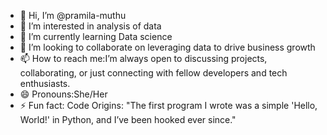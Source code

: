 - 👋 Hi, I’m @pramila-muthu
- 👀 I’m interested in analysis of data
- 🌱 I’m currently learning Data science
- 💞️ I’m looking to collaborate on leveraging data to drive business growth
- 📫 How to reach me:I’m always open to discussing projects, collaborating, or just connecting with fellow developers and tech enthusiasts.
- 😄 Pronouns:She/Her
- ⚡ Fun fact: Code Origins: "The first program I wrote was a simple 'Hello, World!' in Python, and I’ve been hooked ever since."

<!---
pramila-muthu/pramila-muthu is a ✨ special ✨ repository because its `README.md` (this file) appears on your GitHub profile.
You can click the Preview link to take a look at your changes.
--->
